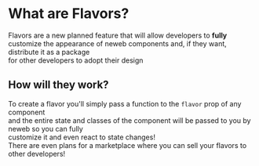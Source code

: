 # What are Flavors?

Flavors are a new planned feature that will allow developers to **fully**  
customize the appearance of neweb components and, if they want, distribute it as a package  
for other developers to adopt their design

## How will they work?

To create a flavor you'll simply pass a function to the `flavor` prop of any component  
and the entire state and classes of the component will be passed to you by neweb so you can fully  
customize it and even react to state changes!  
There are even plans for a marketplace where you can sell your flavors to other developers!
